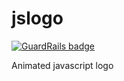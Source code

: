 jslogo
======

[![GuardRails badge](https://badges.production.guardrails.io/moul/jslogo.svg)](https://www.guardrails.io)

Animated javascript logo
